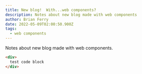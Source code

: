 ```yaml
---
title: New blog!  With...web components?
description: Notes about new blog made with web components
author: Brian Ferry
date: 2022-05-09T02:00:50.900Z
tags:
  - web components
---
```

Notes about new blog made with web components.



```html
<div>
  test code block
</div>
```